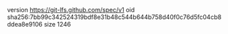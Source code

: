 version https://git-lfs.github.com/spec/v1
oid sha256:7bb99c342524319bdf8e31b48c544b644b758d40f0c76d5fc04cb8ddea8e9106
size 1246
